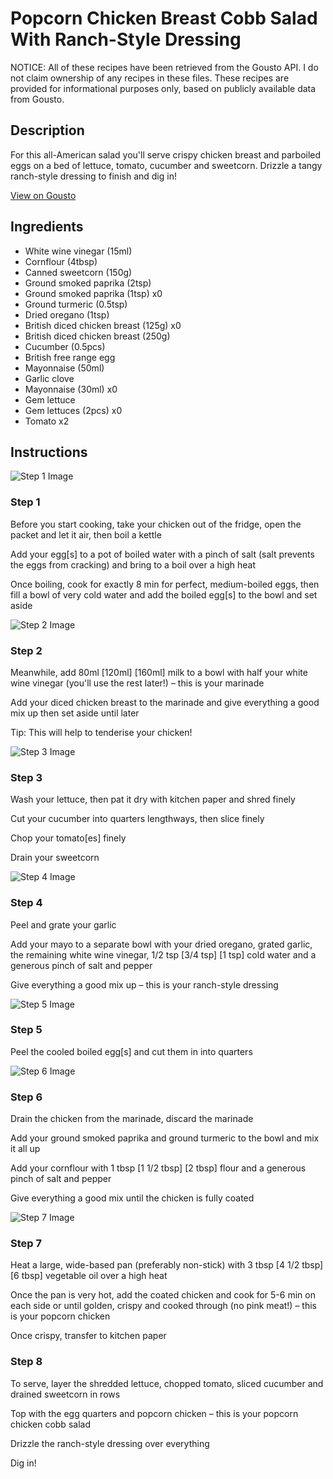 # Popcorn Chicken Breast Cobb Salad With Ranch-Style Dressing

NOTICE: All of these recipes have been retrieved from the Gousto API. I do not claim ownership of any recipes in these files. These recipes are provided for informational purposes only, based on publicly available data from Gousto.

## Description

For this all-American salad you'll serve crispy chicken breast and parboiled eggs on a bed of lettuce, tomato, cucumber and sweetcorn. Drizzle a tangy ranch-style dressing to finish and dig in!

[View on Gousto](https://www.gousto.co.uk/recipes/cookbook/popcorn-chicken-breast-cobb-salad-with-ranch-style-dressing)

## Ingredients

- White wine vinegar (15ml)
- Cornflour (4tbsp)
- Canned sweetcorn (150g)
- Ground smoked paprika (2tsp)
- Ground smoked paprika (1tsp) x0
- Ground turmeric (0.5tsp)
- Dried oregano (1tsp)
- British diced chicken breast (125g) x0
- British diced chicken breast (250g)
- Cucumber (0.5pcs)
- British free range egg
- Mayonnaise (50ml)
- Garlic clove
- Mayonnaise (30ml) x0
- Gem lettuce
- Gem lettuces (2pcs) x0
- Tomato x2

## Instructions

![Step 1 Image](https://production-media.gousto.co.uk/cms/recipe-step-image/step-1-1642010773127-x200.jpg)

### Step 1

Before you start cooking, take your chicken out of the fridge, open the packet and let it air, then boil a kettle

Add your egg[s] to a pot of boiled water with a pinch of salt (salt prevents the eggs from cracking) and bring to a boil over a high heat

Once boiling, cook for exactly 8 min for perfect, medium-boiled eggs, then fill a bowl of very cold water and add the boiled egg[s] to the bowl and set aside

![Step 2 Image](https://production-media.gousto.co.uk/cms/recipe-step-image/step-2-1642010785732-x200.jpg)

### Step 2

Meanwhile, add 80ml <span class="text-purple">[120ml] </span><span class="text-danger">[160ml]</span> milk to a bowl with half your white wine vinegar (you'll use the rest later!) – this is your marinade

Add your diced chicken breast to the marinade and give everything a good mix up then set aside until later

Tip: This will help to tenderise your chicken!

![Step 3 Image](https://production-media.gousto.co.uk/cms/recipe-step-image/step-3-1642010806286-x200.jpg)

### Step 3

Wash your lettuce, then pat it dry with kitchen paper and shred finely

Cut your cucumber into quarters lengthways, then slice finely

Chop your tomato[es] finely

Drain your sweetcorn

![Step 4 Image](https://production-media.gousto.co.uk/cms/recipe-step-image/step-4-1642010819687-x200.jpg)

### Step 4

Peel and grate your garlic

Add your mayo to a separate bowl with your dried oregano, grated garlic, the remaining white wine vinegar, 1/2 tsp <span class="text-purple">[3/4 tsp]</span> <span class="text-danger">[1 tsp]</span> cold water and a generous pinch of salt and pepper

Give everything a good mix up – this is your ranch-style dressing

![Step 5 Image](https://production-media.gousto.co.uk/cms/recipe-step-image/step-5-1642010833410-x200.jpg)

### Step 5

Peel the cooled boiled egg[s] and cut them in into quarters

![Step 6 Image](https://production-media.gousto.co.uk/cms/recipe-step-image/step-6-1642010844178-x200.jpg)

### Step 6

Drain the chicken from the marinade, discard the marinade

Add your ground smoked paprika and ground turmeric to the bowl and mix it all up

Add your cornflour with 1 tbsp <span class="text-purple">[1 1/2 tbsp]</span> <span class="text-danger">[2 tbsp]</span> flour and a generous pinch of salt and pepper

Give everything a good mix until the chicken is fully coated

![Step 7 Image](https://production-media.gousto.co.uk/cms/recipe-step-image/step-7-1642010899316-x200.jpg)

### Step 7

Heat a large, wide-based pan (preferably non-stick) with 3 tbsp <span class="text-purple">[4 1/2 tbsp]</span> <span class="text-danger">[6 tbsp] </span>vegetable oil over a high heat

Once the pan is very hot, add the coated chicken and cook for 5-6 min on each side or until golden, crispy and cooked through (no pink meat!) – this is your popcorn chicken

Once crispy, transfer to kitchen paper

### Step 8

To serve, layer the shredded lettuce, chopped tomato, sliced cucumber and drained sweetcorn in rows

Top with the egg quarters and popcorn chicken – this is your popcorn chicken cobb salad

Drizzle the ranch-style dressing over everything

Dig in!

